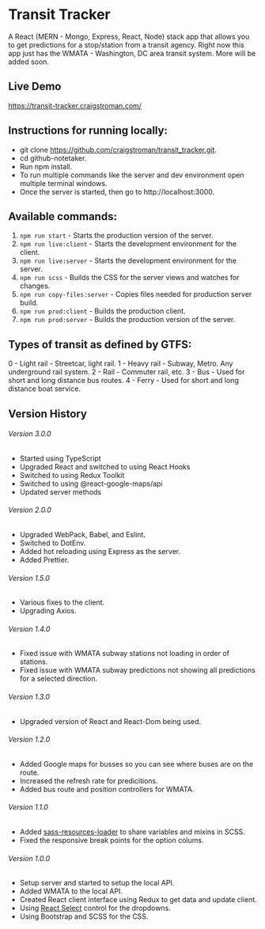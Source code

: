 # Transit Tracker

A React (MERN - Mongo, Express, React, Node) stack app that allows you to get predictions for a stop/station from a transit agency.
Right now this app just has the WMATA - Washington, DC area transit system. More will be added soon.

## Live Demo

https://transit-tracker.craigstroman.com/

## Instructions for running locally:

- git clone https://github.com/craigstroman/transit_tracker.git.
- cd github-notetaker.
- Run npm install.
- To run multiple commands like the server and dev environment open multiple terminal windows.
- Once the server is started, then go to http://localhost:3000.

## Available commands:

1. `npm run start` - Starts the production version of the server.
1. `npm run live:client` - Starts the development environment for the client.
1. `npm run live:server` - Starts the development environment for the server.
1. `npm run scss` - Builds the CSS for the server views and watches for changes.
1. `npm run copy-files:server` - Copies files needed for production server build.
1. `npm run prod:client` - Builds the production client.
1. `npm run prod:server` - Builds the production version of the server.

## Types of transit as defined by GTFS:

0 - Light rail - Streetcar, light rail.
1 - Heavy rail - Subway, Metro. Any underground rail system.
2 - Rail - Commuter rail, etc.
3 - Bus - Used for short and long distance bus routes.
4 - Ferry - Used for short and long distance boat service.

## Version History

###### Version 3.0.0

- Started using TypeScript
- Upgraded React and switched to using React Hooks
- Switched to using Redux Toolkit
- Switched to using @react-google-maps/api
- Updated server methods

###### Version 2.0.0

- Upgraded WebPack, Babel, and Eslint.
- Switched to DotEnv.
- Added hot reloading using Express as the server.
- Added Prettier.

###### Version 1.5.0

- Various fixes to the client.
- Upgrading Axios.

###### Version 1.4.0

- Fixed issue with WMATA subway stations not loading in order of stations.
- Fixed issue with WMATA subway predictions not showing all predictions for a selected direction.

###### Version 1.3.0

- Upgraded version of React and React-Dom being used.

###### Version 1.2.0

- Added Google maps for busses so you can see where buses are on the route.
- Increased the refresh rate for predicitions.
- Added bus route and position controllers for WMATA.

###### Version 1.1.0

- Added [sass-resources-loader](https://www.npmjs.com/package/sass-resources-loader) to share variables and mixins in SCSS.
- Fixed the responsive break points for the option colums.

###### Version 1.0.0

- Setup server and started to setup the local API.
- Added WMATA to the local API.
- Created React client interface using Redux to get data and update client.
- Using [React Select](https://github.com/JedWatson/react-select) control for the dropdowns.
- Using Bootstrap and SCSS for the CSS.
